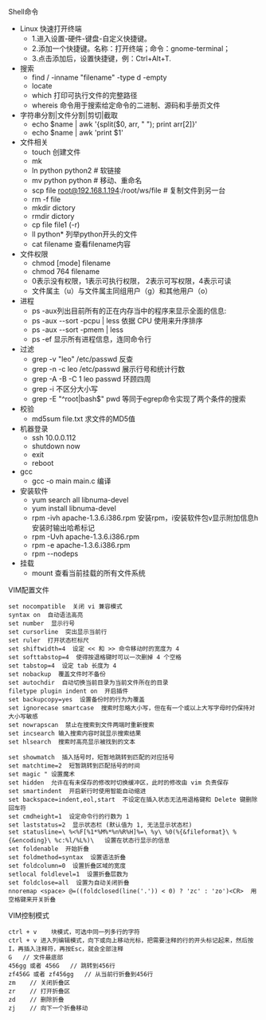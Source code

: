 Shell命令
- Linux 快速打开终端
  - 1.进入设置-硬件-键盘-自定义快捷键。
  - 2.添加一个快捷键。名称：打开终端；命令：gnome-terminal；
  - 3.点击添加后，设置快捷键，例：Ctrl+Alt+T.
- 搜索
  -  find / -inname "filename" -type d -empty
  -  locate
  -  which 打印可执行文件的完整路径
  -  whereis 命令用于搜索给定命令的二进制、源码和手册页文件
- 字符串分割|文件分割|剪切|截取
  - echo $name | awk '{split($0, arr, " "); print arr[2]}'
  - echo $name | awk 'print $1'
- 文件相关
  - touch 创建文件
  - mk
  - ln python python2 # 软链接
  - mv python python # 移动、重命名
  - scp file root@192.168.1.194:/root/ws/file # 复制文件到另一台
  - rm -f file
  - mkdir dictory
  - rmdir dictory
  - cp file file1 (-r)
  - ll python* 列举python开头的文件
  - cat filename 查看filename内容
- 文件权限
  - chmod [mode] filename
  - chmod 764 filename
  - 0表示没有权限，1表示可执行权限， 2表示可写权限，4表示可读
  - 文件属主（u）与文件属主同组用户（g）和其他用户（o）
- 进程
  - ps -aux列出目前所有的正在内存当中的程序来显示全面的信息:
  - ps -aux --sort -pcpu | less 依据 CPU 使用来升序排序
  - ps -aux --sort -pmem | less
  - ps -ef 显示所有进程信息，连同命令行
- 过滤
  - grep -v "leo" /etc/passwd 反查
  - grep -n -c leo /etc/passwd 展示行号和统计行数
  - grep -A -B -C 1 leo passwd 环顾四周
  - grep -i 不区分大小写
  - grep -E "^root|bash$" pwd 等同于egrep命令实现了两个条件的搜索
- 校验
  - md5sum file.txt 求文件的MD5值
- 机器登录
  - ssh 10.0.0.112
  - shutdown now
  - exit
  - reboot
- gcc
  - gcc -o main main.c 编译
- 安装软件
  - yum search all libnuma-devel
  - yum install libnuma-devel
  - rpm -ivh apache-1.3.6.i386.rpm 安装rpm，i安装软件包v显示附加信息h安装时输出哈希标记
  - rpm -Uvh apache-1.3.6.i386.rpm
  - rpm -e apache-1.3.6.i386.rpm
  - rpm --nodeps
- 挂载
  - mount 查看当前挂载的所有文件系统

VIM配置文件
~~~
set nocompatible  关闭 vi 兼容模式
syntax on  自动语法高亮
set number  显示行号
set cursorline  突出显示当前行
set ruler  打开状态栏标尺
set shiftwidth=4  设定 << 和 >> 命令移动时的宽度为 4
set softtabstop=4  使得按退格键时可以一次删掉 4 个空格
set tabstop=4  设定 tab 长度为 4
set nobackup  覆盖文件时不备份
set autochdir  自动切换当前目录为当前文件所在的目录
filetype plugin indent on  开启插件
set backupcopy=yes  设置备份时的行为为覆盖
set ignorecase smartcase  搜索时忽略大小写，但在有一个或以上大写字母时仍保持对大小写敏感
set nowrapscan  禁止在搜索到文件两端时重新搜索
set incsearch 输入搜索内容时就显示搜索结果
set hlsearch  搜索时高亮显示被找到的文本

set showmatch  插入括号时，短暂地跳转到匹配的对应括号
set matchtime=2  短暂跳转到匹配括号的时间
set magic " 设置魔术
set hidden  允许在有未保存的修改时切换缓冲区，此时的修改由 vim 负责保存
set smartindent  开启新行时使用智能自动缩进
set backspace=indent,eol,start  不设定在插入状态无法用退格键和 Delete 键删除回车符
set cmdheight=1  设定命令行的行数为 1
set laststatus=2  显示状态栏 (默认值为 1, 无法显示状态栏)
set statusline=\ %<%F[%1*%M%*%n%R%H]%=\ %y\ %0(%{&fileformat}\ %{&encoding}\ %c:%l/%L%)\   设置在状态行显示的信息
set foldenable  开始折叠
set foldmethod=syntax  设置语法折叠
set foldcolumn=0  设置折叠区域的宽度
setlocal foldlevel=1  设置折叠层数为
set foldclose=all  设置为自动关闭折叠 
nnoremap <space> @=((foldclosed(line('.')) < 0) ? 'zc' : 'zo')<CR>  用空格键来开关折叠
~~~
VIM控制模式
~~~
ctrl + v    块模式，可选中同一列多行的字符
ctrl + v 进入列编辑模式，向下或向上移动光标，把需要注释的行的开头标记起来，然后按I，再插入注释符，再按Esc，就会全部注释
G   // 文件最底部
456gg 或者 456G   // 跳转到456行
zf456G 或者 zf456gg   // 从当前行折叠到456行
zm    // 关闭折叠区
zr    // 打开折叠区
zd    // 删除折叠
zj    // 向下一个折叠移动
~~~